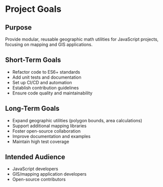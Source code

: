 # Project Goals

## Purpose
Provide modular, reusable geographic math utilities for JavaScript projects, focusing on mapping and GIS applications.

## Short-Term Goals
- Refactor code to ES6+ standards
- Add unit tests and documentation
- Set up CI/CD and automation
- Establish contribution guidelines
- Ensure code quality and maintainability

## Long-Term Goals
- Expand geographic utilities (polygon bounds, area calculations)
- Support additional mapping libraries
- Foster open-source collaboration
- Improve documentation and examples
- Maintain high test coverage

## Intended Audience
- JavaScript developers
- GIS/mapping application developers
- Open-source contributors
